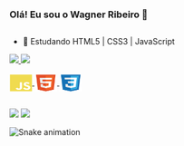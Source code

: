 ### Olá! Eu sou o Wagner Ribeiro 👋
##

- 🌱 Estudando HTML5 | CSS3 | JavaScript

 <div>
  <a href="https://github.com/Wagnerdribeiro">
  <img height="180em" src="https://github-readme-stats.vercel.app/api?username=wagnerdribeiro&show_icons=true&theme=blue-green&include_all_commits=true&count_private=true"/>
  <img height="180em" src="https://github-readme-stats.vercel.app/api/top-langs/?username=wagnerdribeiro&layout=compact&langs_count=7&theme=blue-green"/>
</div>
 <div style="display: inline_block"><br>
  <img align="center" alt="Rafa-Js" height="30" width="40" src="https://raw.githubusercontent.com/devicons/devicon/master/icons/javascript/javascript-plain.svg">
  <img align="center" alt="Rafa-HTML" height="30" width="40" src="https://raw.githubusercontent.com/devicons/devicon/master/icons/html5/html5-original.svg">
  <img align="center" alt="Rafa-CSS" height="30" width="40" src="https://raw.githubusercontent.com/devicons/devicon/master/icons/css3/css3-original.svg">
    </div>  
 
  ##
   <div>
  <a href = "mailto:wagnerznn1@gmail.com"><img src="https://img.shields.io/badge/Gmail-D14836?style=for-the-badge&logo=gmail&logoColor=white" target="_blank"></a>
  <a href="https://www.linkedin.com/in/wagner-ribeiro-a44511138/" target="_blank"><img src="https://img.shields.io/badge/-LinkedIn-%230077B5?style=for-the-badge&logo=linkedin&logoColor=white" target="_blank"></a>  
     </div> 
 
 ![Snake animation](https://github.com/wagnerdribeiro/wagnerdribeiro/blob/output/github-contribution-grid-snake.svg)
  
